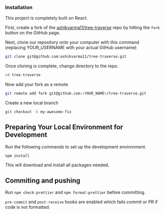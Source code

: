 ### Installation

This project is completely built on React.

First, create a fork of the
[ashikvarma11/tree-traverse](https://github.com/ashikvarma11/tree-traverse) repo
by hitting the `fork` button on the GitHub page.

Next, clone our repository onto your computer with this command (replacing
YOUR_USERNAME with your actual GitHub username)

```sh
git clone git@github.com:ashikvarma11/tree-traverse.git
```

Once cloning is complete, change directory to the repo.

```sh
cd tree-traverse
```

Now add your fork as a remote

```sh
git remote add fork git@github.com:<YOUR_NAME>/tree-traverse.git
```

Create a new local branch

```sh
git checkout -b my-awesome-fix
```

## Preparing Your Local Environment for Development

Run the following commands to set up the development environment.

```sh
npm install
```

This will download and install all packages needed.

## Commiting and pushing

Run `npm check:prettier` and `npm format:prettier` before committing.

`pre-commit` and `post-receive` hooks are enabled which fails commit or PR if
code is not formatted.
